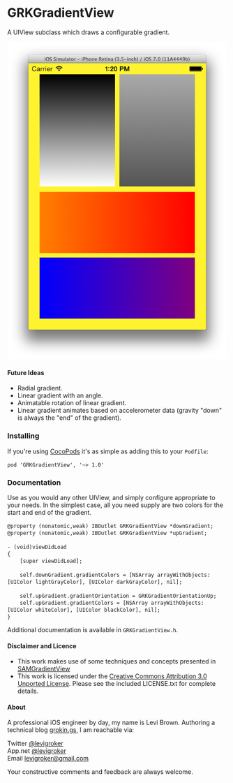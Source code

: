 GRKGradientView
===========
A UIView subclass which draws a configurable gradient.

![Sample Screenshot](ReadmeAssets/ScreenShot.png)

#### Future Ideas

* Radial gradient.
* Linear gradient with an angle.
* Animatable rotation of linear gradient.
* Linear gradient animates based on accelerometer data (gravity "down" is always the "end"
of the gradient).

### Installing

If you're using [CocoPods](http://cocopods.org) it's as simple as adding this to your `Podfile`:

	pod 'GRKGradientView', '~> 1.0'

### Documentation

Use as you would any other UIView, and simply configure appropriate to your needs.
In the simplest case, all you need supply are two colors for the start and end of the
gradient.

	@property (nonatomic,weak) IBOutlet GRKGradientView *downGradient;
	@property (nonatomic,weak) IBOutlet GRKGradientView *upGradient;

	- (void)viewDidLoad
	{
		[super viewDidLoad];
	
		self.downGradient.gradientColors = [NSArray arrayWithObjects:[UIColor lightGrayColor], [UIColor darkGrayColor], nil];

		self.upGradient.gradientOrientation = GRKGradientOrientationUp;
		self.upGradient.gradientColors = [NSArray arrayWithObjects:[UIColor whiteColor], [UIColor blackColor], nil];
	}

Additional documentation is available in `GRKGradientView.h`.

#### Disclaimer and Licence

* This work makes use of some techniques and concepts presented in [SAMGradientView](https://github.com/soffes/SAMGradientView)
* This work is licensed under the [Creative Commons Attribution 3.0 Unported License](http://creativecommons.org/licenses/by/3.0/).
  Please see the included LICENSE.txt for complete details.

#### About
A professional iOS engineer by day, my name is Levi Brown. Authoring a technical blog
[grokin.gs](http://grokin.gs), I am reachable via:

Twitter [@levigroker](https://twitter.com/levigroker)  
App.net [@levigroker](https://alpha.app.net/levigroker)  
Email [levigroker@gmail.com](mailto:levigroker@gmail.com)  

Your constructive comments and feedback are always welcome.
